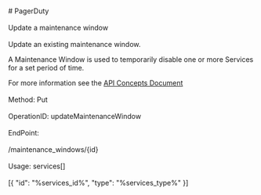 <br>#     PagerDuty</br>
<br>Update a maintenance window</br>
<br>Update an existing maintenance window.

A Maintenance Window is used to temporarily disable one or more Services for a set period of time.

For more information see the [API Concepts Document](../../docs/CONCEPTS.md#maintenance-windows)
</br>
<br>Method: Put</br>
<br>OperationID: updateMaintenanceWindow</br>
<br>EndPoint:</br>
<br>/maintenance_windows/{id}</br>
<br>Usage: services[]</br>
<br>[{
  "id": "%services_id%",
  "type": "%services_type%"
}]</br>
